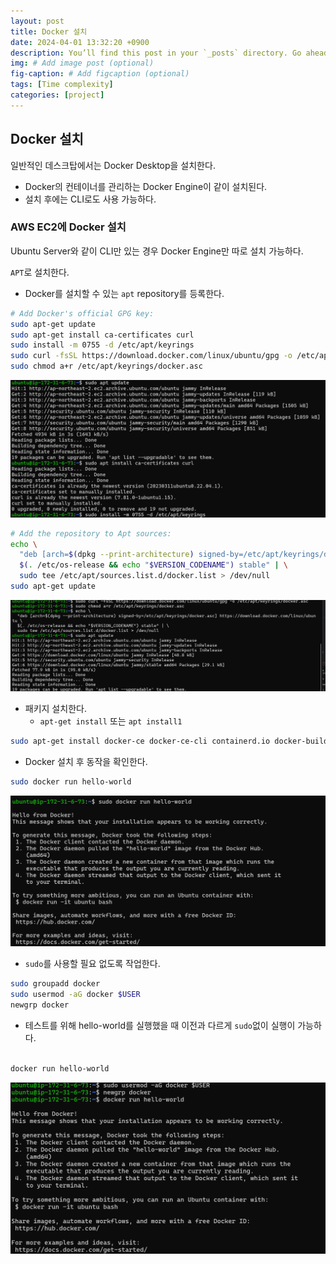 ```yaml
---
layout: post
title: Docker 설치
date: 2024-04-01 13:32:20 +0900
description: You’ll find this post in your `_posts` directory. Go ahead and edit it and re-build the site to see your changes. # Add post description (optional)
img: # Add image post (optional)
fig-caption: # Add figcaption (optional)
tags: [Time complexity]
categories: [project]
---
```

## Docker 설치

일반적인 데스크탑에서는 Docker Desktop을 설치한다.

- Docker의 컨테이너를 관리하는 Docker Engine이 같이 설치된다.
- 설치 후에는 CLI로도 사용 가능하다.

### AWS EC2에 Docker 설치

Ubuntu Server와 같이 CLI만 있는 경우 Docker Engine만 따로 설치 가능하다.

`APT`로 설치한다.

- Docker를 설치할 수 있는 `apt` repository를 등록한다.

```bash
# Add Docker's official GPG key:
sudo apt-get update
sudo apt-get install ca-certificates curl
sudo install -m 0755 -d /etc/apt/keyrings
sudo curl -fsSL https://download.docker.com/linux/ubuntu/gpg -o /etc/apt/keyrings/docker.asc
sudo chmod a+r /etc/apt/keyrings/docker.asc
```

![Untitled](/assets/img/posts/study/til/240401/Untitled.png)

```bash
# Add the repository to Apt sources:
echo \
  "deb [arch=$(dpkg --print-architecture) signed-by=/etc/apt/keyrings/docker.asc] https://download.docker.com/linux/ubuntu \
  $(. /etc/os-release && echo "$VERSION_CODENAME") stable" | \
  sudo tee /etc/apt/sources.list.d/docker.list > /dev/null
sudo apt-get update
```

![Untitled](/assets/img/posts/study/til/240401/Untitled%20(1).png)

- 패키지 설치한다.
    - `apt-get install` 또는 `apt install1`

```bash
sudo apt-get install docker-ce docker-ce-cli containerd.io docker-buildx-plugin docker-compose-plugin
```

- Docker 설치 후 동작을 확인한다.

```bash
sudo docker run hello-world
```

![Untitled](/assets/img/posts/study/til/240401/Untitled%20(2).png)

- `sudo`를 사용할 필요 없도록 작업한다.

```bash
sudo groupadd docker
sudo usermod -aG docker $USER
newgrp docker
```

- 테스트를 위해 hello-world를 실행했을 때 이전과 다르게 `sudo`없이 실행이 가능하다.

```bash

docker run hello-world
```

![Untitled](/assets/img/posts/study/til/240401/Untitled%20(3).png)
